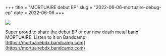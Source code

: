 +++
title = "MORTUAIRE debut EP"
slug = "2022-06-06-mortuaire-debug-ep"
date = 2022-06-06
+++

<img src="https://f4.bcbits.com/img/a1458752633_10.jpg"/>

Super proud to share the debut EP of our new death metal band MORTUAIRE.
Listen to it on Bandcamp: [https://mortuairebdx.bandcamp.com](https://mortuairebdx.bandcamp.com)